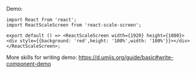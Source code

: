 <!--
 * @Description: 
 * @Version: 1.0
 * @Author: Knight
 * @Date: 2022-06-18 12:14:39
 * @LastEditors: Knight
 * @LastEditTime: 2022-06-18 13:00:29
-->

Demo:

```tsx
import React from 'react';
import ReactScaleScreen from 'react-scale-screen';

export default () => <ReactScaleScreen width={1920} height={1080}>
<div style={{background: 'red',height: '100%',width: '100%'}}></div>
</ReactScaleScreen>;
```

More skills for writing demo: https://d.umijs.org/guide/basic#write-component-demo
